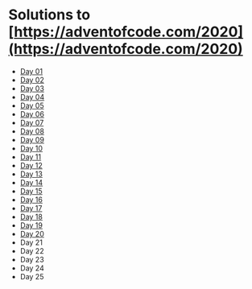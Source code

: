 # Solutions to [https://adventofcode.com/2020](https://adventofcode.com/2020)

[comment]: <> (Markdown code generated with https://euangoddard.github.io/clipboard2markdown/)

- [Day 01](day-01)
- [Day 02](day-02)
- [Day 03](day-03)
- [Day 04](day-04)
- [Day 05](day-05)
- [Day 06](day-06)
- [Day 07](day-07)
- [Day 08](day-08)
- [Day 09](day-09)
- [Day 10](day-10)
- [Day 11](day-11)
- [Day 12](day-12)
- [Day 13](day-13)
- [Day 14](day-14)
- [Day 15](day-15)
- [Day 16](day-16)
- [Day 17](day-17)
- [Day 18](day-18)
- [Day 19](day-19)
- [Day 20](day-20)
- Day 21
- Day 22
- Day 23
- Day 24
- Day 25

